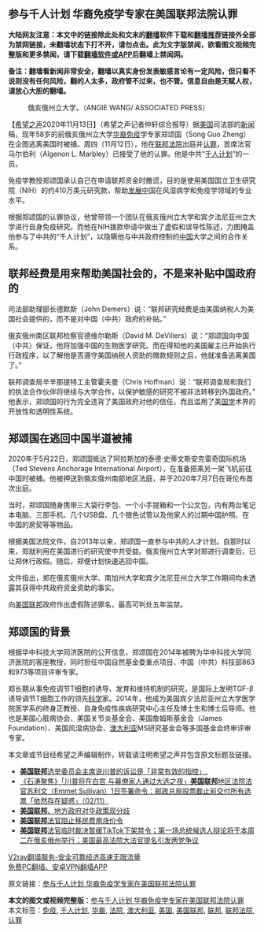  <h2>参与千人计划 华裔免疫学专家在美国联邦法院认罪</h2> <p class="notice"><b>大陆网友注意：本文中的链接除此处和文末的<a href="https://github.com/bannedbook/fanqiang" >翻墙</a>软件下载和<a href="https://github.com/killgcd/justmysocks/blob/master/README.md">翻墙推荐</a>链接外全部为禁网链接，未翻墙状态下打不开，请勿点击。此为文字版禁闻，欲看图文视频完整版和更多禁闻，请下载<a href="https://github.com/bannedbook/fanqiang">翻墙软件或APP</a>后翻墙上禁闻网。</p><p>备注：翻墙看新闻非常安全，翻墙以真实身份发表敏感言论有一定风险，但只看不说则没有任何风险，翻的人太多，政府管不过来，也不管。信息自由是天赋人权，请放心大胆的翻墙。</b></p>  <div class="entry"> <figure><figcaption>俄亥俄州立大学。（ANGIE WANG/ ASSOCIATED PRESS）</figcaption></figure> <p>【<span class='wp_keywordlink_affiliate'><a href="https://www.soundofhope.org" title="希望之声" target="_blank">希望之声</a></span>2020年11月13日】（希望之声记者仲轩综合报导）据<a href="https://www.bannedbook.org/bnews/tag/%e7%be%8e%e5%9b%bd/" class="st_tag internal_tag" rel="tag" title="标签 美国 下的日志">美国</a>司法部的<span class='wp_keywordlink_affiliate'><a href="https://www.bannedbook.org/" title="新闻">新闻</a></span>稿，现年58岁的前俄亥俄州立大学<a href="https://www.bannedbook.org/bnews/tag/%e5%8d%8e%e8%a3%94/" class="st_tag internal_tag" rel="tag" title="标签 华裔 下的日志">华裔</a><a href="https://www.bannedbook.org/bnews/tag/%E5%85%8D%E7%96%AB/" class="st_tag internal_tag" rel="tag" title="标签 免疫 下的日志">免疫</a>学专家郑颂国（Song Guo Zheng）在企图逃离美国时被捕。周四（11月12日），他在<a href="https://www.bannedbook.org/bnews/tag/%E8%81%94%E9%82%A6/" class="st_tag internal_tag" rel="tag" title="标签 联邦 下的日志">联邦</a><a href="https://www.bannedbook.org/bnews/tag/%e6%b3%95%e9%99%a2/" class="st_tag internal_tag" rel="tag" title="标签 法院 下的日志">法院</a>出庭并<a href="https://www.bannedbook.org/bnews/tag/%E8%AE%A4%E7%BD%AA/" class="st_tag internal_tag" rel="tag" title="标签 认罪 下的日志">认罪</a>，首席法官马尔伯利（Algenon L. Marbley）已接受了他的认罪。他是中共“<a href="https://www.bannedbook.org/bnews/tag/%E5%8D%83%E4%BA%BA%E8%AE%A1%E5%88%92/" class="st_tag internal_tag" rel="tag" title="标签 千人计划 下的日志">千人计划</a>”的一员。</p> <p>免疫学教授郑颂国承认自己在申请联邦资金时撒谎，目的是使用美国国立卫生研究院（NIH）的约410万美元研究款，帮助<span class='wp_keywordlink'><a href="https://www.bannedbook.org/forum11/topic335.html" title="禁片：发展中出现的问题，只能靠发展解决？" target="_blank">发展中</a></span>国在风湿病学和免疫学领域的专业水平。</p> <p>根据郑颂国的认罪协议，他曾带领一个团队在俄亥俄州立大学和宾夕法尼亚州立大学进行自身免疫研究。而他在NIH拨款申请中做出了虚假和误导性陈述，力图掩盖他参与了中共的“千人计划”，以隐瞒他与中共政府控制的<span class='wp_keywordlink_affiliate'><a href="https://www.bannedbook.org/" title="中国" target="_blank">中国</a></span>大学之间的合作关系。</p>  <h2>联邦经费是用来帮助美国社会的，不是来补贴中国政府的</h2> <p>司法部助理部长德默斯（John Demers）说：“联邦研究经费是由美国纳税人为美国社会提供的，而不是对中国（中共）政府的补贴。”</p> <p>俄亥俄州南区联邦检察官德维尔勒斯（David M. DeVillers）说：“郑颂国向中国（中共）保证，他将加强中国的生物医学研究。而在得知他的美国雇主已开始执行行政程序，以了解他是否遵守美国纳税人资助的赠款规则之后，他就准备逃离美国了。”</p> <p>联邦调查局辛辛那提特工主管霍夫曼（Chris Hoffman）说：“联邦调查局和我们的执法合作伙伴将继续与大学合作，以保护敏感的研究不被非法转移到外国政府。” 他表示，郑颂国的行为完全违背了美国政府对他的信任，而且滥用了美<span class='wp_keywordlink'><a href="https://www.bannedbook.org/forum24/" title="国学传统文化禁书" target="_blank">国学</a></span>术界的开放性和透明性系统。</p>  <h2>郑颂国在逃回中国半道被捕</h2> <p>2020年于5月22日，郑颂国抵达了阿拉斯加的泰德·史蒂文斯安克雷奇国际机场（Ted Stevens Anchorage International Airport），在准备搭乘另一架飞机前往中国时被捕。他被押送到俄亥俄州南部地区法庭，并于2020年7月7日在哥伦布首次出庭。</p> <p>当时，郑颂国随身携带三大袋行李包、一个小手提箱和一个公文包，内有两台笔记本电脑、三部手机、几个USB盘、几个银色试管以及他家人的过期中国护照、在中国的房契等等物品。</p> <p>根据美国法院文件，自2013年以来，郑颂国一直参与中共的人才计划。自那时以来，郑就利用在美国进行的研究使中共受益。俄亥俄州立大学对郑进行调查后，已让郑休行政假。随后，郑便计划快速逃回中国。</p>  <p>文件指出，郑在俄亥俄州大学、南加州大学和宾夕法尼亚州立大学工作期间均未透露其获得中共政府资金资助的事实。</p> <p>向<a href="https://www.bannedbook.org/bnews/tag/%E7%BE%8E%E5%9B%BD%E8%81%94%E9%82%A6/" class="st_tag internal_tag" rel="tag" title="标签 美国联邦 下的日志">美国联邦</a>政府作出虚假陈述罪名，最高可判处五年监禁。</p> <h2>郑颂国的背景</h2> <p>根据华中科技大学同济医院的公开信息，郑颂国在2014年被聘为华中科技大学同济医院的客座教授，同时担任中国自然基金委重点项目、中国（中共）科技部863和973等项目评审专家。</p>  <p>郑长期从事免疫调节T细胞的诱导、发育和维持机制的研究，是国际上发明TGF-β诱导调节T细胞工作的领先<span class='wp_keywordlink'><a href="https://www.bannedbook.org/forum11/topic309.html" title="禁片：“科学”的棍子" target="_blank">科学</a></span>家。2014年，他成为美国宾夕法尼亚州立大学医学院医学系的终身正教授、自身免疫性疾病研究中心主任及博士生和博士后导师。他也是美国心脏病协会、美国关节炎基金会、美国詹姆斯基金会（James Foundation）、美国风湿病协会、<a href="https://www.bannedbook.org/bnews/tag/%e6%be%b3%e5%a4%a7%e5%88%a9%e4%ba%9a/" class="st_tag internal_tag" rel="tag" title="标签 澳大利亚 下的日志">澳大利亚</a>MS研究基金会等多国基金会终审评审专家。</p> <p>本文章或节目经希望之声编辑制作，转载请注明希望之声并包含原文标题及链接。</p> <ul class='op-related-articles' title='相关阅读'> <li><a href='https://www.bannedbook.org/bnews/taiwannews/20201108/1427874.html' target='_blank'><b>美国联邦</b>选举委员会主席说川普的诉讼是「非常有效的指控」.</a></li> <li><a href='https://www.bannedbook.org/bnews/bannedvideo/20201103/1424653.html' target='_blank'>《石涛聚焦》「川普将在白宫 与幕僚家人通过大选之夜」<b>美国联邦</b>地区法院法官苏利文（Emmet Sullivan）1日签署命令：邮政总局投票截止前交付所有选票「依然存在疑惑」（02/11）</a></li> <li><a href='https://www.bannedbook.org/bnews/ssgc/20201016/1414613.html' target='_blank'><b>美国联邦</b>、地方政府对华政策现分歧</a></li> <li><a href='https://www.bannedbook.org/bnews/worldnews/usa/20200930/1405914.html' target='_blank'><b>美国联邦</b>法官阻止移民费用涨价令</a></li> <li><a href='https://www.bannedbook.org/bnews/worldnews/usa/20200929/1405023.html' target='_blank'><b>美国联邦</b>法官临时裁决暂缓TikTok下架禁令；第一场总统候选人辩论将于本周二在俄亥俄州举行；美国最高法院大法官提名引发两党争议</a></li> </ul> <p class="texttj"> <a href="https://www.bannedbook.org/forum23/topic22702.html" target="_blank">V2ray翻墙服务-安全可靠经济高速无限流量</a><br/> <a href="https://github.com/bannedbook/fanqiang/wiki/%E7%A6%81%E9%97%BB%E7%BD%91%E5%AE%89%E5%8D%93%E7%BF%BB%E5%A2%99%E6%96%B0%E9%97%BBAPP" target="_blank">免费PC翻墙、安卓VPN翻墙APP</a></p><p>原文链接：<a class="src_link"  href="https://www.soundofhope.org/post/442573" target="_blank">参与千人计划 华裔免疫学专家在美国联邦法院认罪</a></p><a name='sharetosocial'></a>       <div><b>本文的图文或视频完整版</b>：<a href='https://www.bannedbook.org/bnews/comments/20201114/1430692.html'>参与千人计划 华裔免疫学专家在美国联邦法院认罪</a></div>  </div><!--END ENTRY--> <div class="postfooter"> <div>本文标签：<a href="https://www.bannedbook.org/bnews/tag/%E5%85%8D%E7%96%AB/" rel="tag">免疫</a>, <a href="https://www.bannedbook.org/bnews/tag/%E5%8D%83%E4%BA%BA%E8%AE%A1%E5%88%92/" rel="tag">千人计划</a>, <a href="https://www.bannedbook.org/bnews/tag/%e5%8d%8e%e8%a3%94/" rel="tag">华裔</a>, <a href="https://www.bannedbook.org/bnews/tag/%e6%b3%95%e9%99%a2/" rel="tag">法院</a>, <a href="https://www.bannedbook.org/bnews/tag/%e6%be%b3%e5%a4%a7%e5%88%a9%e4%ba%9a/" rel="tag">澳大利亚</a>, <a href="https://www.bannedbook.org/bnews/tag/%e7%be%8e%e5%9b%bd/" rel="tag">美国</a>, <a href="https://www.bannedbook.org/bnews/tag/%E7%BE%8E%E5%9B%BD%E8%81%94%E9%82%A6/" rel="tag">美国联邦</a>, <a href="https://www.bannedbook.org/bnews/tag/%E8%81%94%E9%82%A6/" rel="tag">联邦</a>, <a href="https://www.bannedbook.org/bnews/tag/%E8%81%94%E9%82%A6%E6%B3%95%E9%99%A2/" rel="tag">联邦法院</a>, <a href="https://www.bannedbook.org/bnews/tag/%E8%AE%A4%E7%BD%AA/" rel="tag">认罪</a></div>  </div><!--END POSTFOOTER--> 